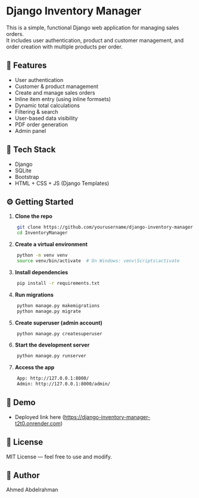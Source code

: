 # Django Inventory Manager

This is a simple, functional Django web application for managing sales orders.  
It includes user authentication, product and customer management, and order creation with multiple products per order.

## 🚀 Features
- User authentication
- Customer & product management
- Create and manage sales orders
- Inline item entry (using inline formsets)
- Dynamic total calculations
- Filtering & search
- User-based data visibility
- PDF order generation
- Admin panel

## 🧰 Tech Stack
- Django
- SQLite
- Bootstrap
- HTML + CSS + JS (Django Templates)

## ⚙️ Getting Started

1. **Clone the repo**  
```bash
    git clone https://github.com/yourusername/django-inventory-manager.git
    cd InventoryManager
```

2. **Create a virtual environment**
```bash
    python -m venv venv
    source venv/bin/activate  # On Windows: venv\Scripts\activate
```

3. **Install dependencies**
```bash
    pip install -r requirements.txt
```

4. **Run migrations**
```bash
    python manage.py makemigrations
    python manage.py migrate
```

5. **Create superuser (admin account)**
```bash
    python manage.py createsuperuser
```

6. **Start the development server**
```bash
    python manage.py runserver
```

7. **Access the app**
```bash
    App: http://127.0.0.1:8000/
    Admin: http://127.0.0.1:8000/admin/
```

## 📎 Demo

- Deployed link here (https://django-inventory-manager-t2t0.onrender.com)

## 📄 License

MIT License — feel free to use and modify.

## 👤 Author

Ahmed Abdelrahman